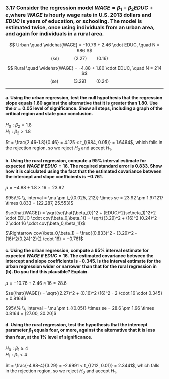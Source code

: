 ### 3.17 Consider the regression model $WAGE = β_1 +β_2EDUC +e$,where $WAGE$ is hourly wage rate in U.S.  2013 dollars and $EDUC$ is years of education, or schooling. The model is estimated twice, once using individuals from an urban area, and again for individuals in a rural area.


$$ Urban \quad \widehat{WAGE} = -10.76 + 2.46 \cdot EDUC, \quad N = 986 $$
$$ (se) \qquad \quad  (2.27) \qquad (0.16) \qquad$$

$$ Rural \quad \widehat{WAGE} = -4.88 + 1.80 \cdot EDUC, \quad N = 214 $$
$$(se) \qquad \quad  (3.29)  \qquad (0.24) \qquad$$    

-----
#### a. Using the urban regression, test the null hypothesis that the regression slope equals 1.80 against the alternative that it is greater than 1.80. Use the $\alpha = 0.05$ level of significance. Show all steps, including a graph of the critical region and state your conclusion.

$H_0: \beta_2=1.8$    
$H_1: \beta_2 > 1.8$    

$t = \frac{2.46-1.8}{0.46} = 4.125 < t_{(984, 0.05)} = 1.6464$, which falls in the rejection region, so we reject $H_0$ and accept $H_1$. 

#### b. Using the rural regression, compute a 95% interval estimate for expected $WAGE$ if $EDUC = 16$. The required standard error is 0.833. Show how it is calculated using the fact that the estimated covariance between the intercept and slope coefficients is −0.761.

$\mu = -4.88 + 1.8 \times 16 = 23.92$     

$95\\% \\, interval = \mu \pm t_{(0.025, 212)} \times se = 23.92 \pm 1.971217 \times 0.833 = [22.287, 25.553]$    

$se(\hat{WAGE}) = \sqrt{se(\hat{\beta_0})^2 + (EDUC)^2(se\beta_1)^2+2 \cdot EDUC \cdot cov(\beta_0,\beta_1)} = \sqrt{(3.29)^2 + (16)^2 (0.24)^2 - 2 \cdot 16 \cdot cov(\beta_0,\beta_1)}$     

$\Rightarrow cov(\beta_0,\beta_1) = \frac{(0.833)^2 - (3.29)^2 - (16)^2(0.24)^2}{2 \cdot 16} = −0.761$    

#### c. Using the urban regression, compute a 95% interval estimate for expected $WAGE$ if $EDUC = 16$. The estimated covariance between the intercept and slope coefficients is −0.345. Is the interval estimate for the urban regression wider or narrower than that for the rural regression in (b). Do you find this plausible? Explain.

$\mu = -10.76 + 2.46 \times 16 = 28.6$    

$se(\hat{WAGE}) = \sqrt{(2.27)^2 + (0.16)^2 (16)^2 - 2 \cdot 16 \cdot 0.345} = 0.8164$    

$95\\% \\, interval = \mu \pm t_{(0.05)} \times se = 28.6 \pm 1.96 \times 0.8164 = [27.00, 30.20]$

#### d. Using the rural regression, test the hypothesis that the intercept parameter $\beta_1$ equals four, or more, against the alternative that it is less than four, at the 1% level of significance.

$H_0: \beta_1 \geq 4$    
$H_1: \beta_1 < 4$   

$t = \frac{-4.88-4}{3.29} = -2.6991 < t_{(212, 0.01)} = 2.3441$, which falls in the rejection region, so we reject $H_0$ and accept $H_1$. 

